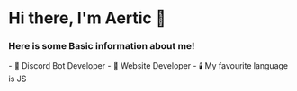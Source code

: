 # Hi there, I'm Aertic 👋
### Here is some Basic information about me!
<div align="left">
- 🌴 Discord Bot Developer
- 🍯 Website Developer
- 🕯️ My favourite language is JS 
</div>
